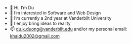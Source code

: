 - 👋 Hi, I’m Du
- 👀 I’m interested in Software and Web Design
- 🌱 I’m currently a 2nd year at Vanderbilt University 
- 💞️ I enjoy bring ideas to reality
- 📫 du.k.duong@vanderbilt.edu and/or my personal email: khaidu2002@gmail.com

<!---
ShoggyR79/ShoggyR79 is a ✨ special ✨ repository because its `README.md` (this file) appears on your GitHub profile.
You can click the Preview link to take a look at your changes.
--->

